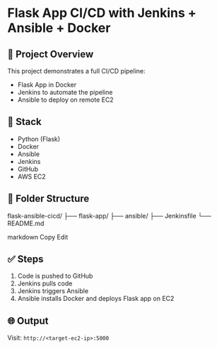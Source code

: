 # Flask App CI/CD with Jenkins + Ansible + Docker

## 🚀 Project Overview

This project demonstrates a full CI/CD pipeline:
- Flask App in Docker
- Jenkins to automate the pipeline
- Ansible to deploy on remote EC2

## 🧱 Stack

- Python (Flask)
- Docker
- Ansible
- Jenkins
- GitHub
- AWS EC2

## 📁 Folder Structure

flask-ansible-cicd/
├── flask-app/
├── ansible/
├── Jenkinsfile
└── README.md

markdown
Copy
Edit

## ✅ Steps

1. Code is pushed to GitHub
2. Jenkins pulls code
3. Jenkins triggers Ansible
4. Ansible installs Docker and deploys Flask app on EC2

## 🌐 Output

Visit: `http://<target-ec2-ip>:5000`

